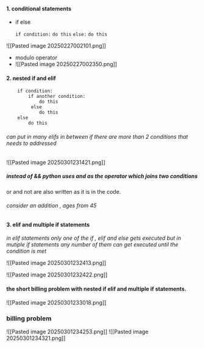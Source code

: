 #### 1. conditional statements
* if else

	`if condition:`
		`do this`
	`else:`
		`do this`

![[Pasted image 20250227002101.png]]

* modulo operator 
* ![[Pasted image 20250227002350.png]]

#### 2. nested if and elif

		if condition:
			if another condition:
				do this
			 else 
				do this
		else
			do this

###### can put in many elifs in between if there are more than 2 conditions that needs to addressed

![[Pasted image 20250301231421.png]]

##### *instead of && python uses and as the operator which joins two conditions*
or and not are also written as it is in the code.
###### consider an addition , ages from 45
#### 3. elif and multiple if statements

*in elif statements only one of the if , elif and else gets executed but in mutiple if statements any number of them can get executed until the condition is met*

![[Pasted image 20250301232413.png]]

![[Pasted image 20250301232422.png]]

#### the short billing problem with nested if elif and multiple if statements.

![[Pasted image 20250301233018.png]]

### billing problem
![[Pasted image 20250301234253.png]]
![[Pasted image 20250301234321.png]]

